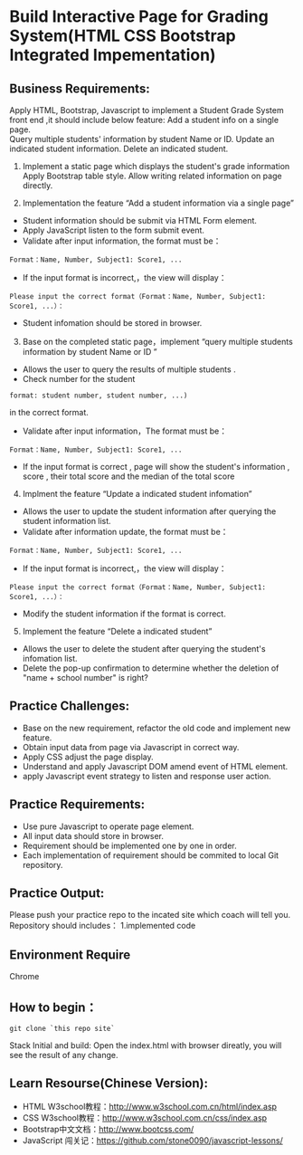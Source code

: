# Build Interactive Page for Grading System(HTML CSS Bootstrap Integrated Impementation) 

## Business Requirements:
Apply HTML, Bootstrap, Javascript to implement a Student Grade System front end ,it should include below feature:
Add a student info on a single page.  
Query multiple students' information by student Name or ID.
Update an indicated student information.
Delete an indicated student.

1. Implement a static page which displays the student's grade information
Apply Bootstrap table style. 
Allow writing related information on page directly.

2. Implementation the feature “Add a student information via a single page”

* Student information should be submit via HTML Form element.
* Apply JavaScript listen to the form submit event.
* Validate after input information, the format must be：
```
Format：Name, Number, Subject1: Score1, ... 
```
* If the input format is incorrect,，the view will display：
```
Please input the correct format（Format：Name, Number, Subject1: Score1, ...）： 
```

 * Student infomation should be stored in browser.


3. Base on the completed static page，implement “query multiple students information by student Name or ID ”

* Allows the user to query the results of multiple students .
* Check number for the student 
```
format: student number, student number, ...) 
```
in the correct format.
* Validate after input information，The format must be：
```
Format：Name, Number, Subject1: Score1, ... 
```
* If the input format is correct , page will show the student's information , score , their total score and the median of the total score

4. Implment the feature “Update a indicated student infomation” 

* Allows the user to update the student information after querying the student information list.
* Validate after information update, the format must be：
```
Format：Name, Number, Subject1: Score1, ... 
```
* If the input format is incorrect,，the view will display：
```
Please input the correct format（Format：Name, Number, Subject1: Score1, ...）： 
```
* Modify the student information if the format is correct.

5. Implement the feature “Delete a indicated student”

* Allows the user to delete the student after querying the student's infomation list.
* Delete the pop-up confirmation to determine whether the deletion of "name + school number" is right?

## Practice Challenges:
* Base on the new requirement, refactor the old code and implement new feature.
* Obtain input data from page via Javascript in correct way.
* Apply CSS adjust the page display.
* Understand and apply Javascript DOM amend event of HTML element.
* apply Javascript event strategy to listen and response user action.

## Practice Requirements:
* Use pure Javascript to operate page element.
* All input data should store in browser.
* Requirement should be implemented one by one in order.
* Each implementation of requirement should be commited to local Git repository.

## Practice Output:
Please push your practice repo to the incated site which coach will tell you.
Repository should includes：
1.implemented code

## Environment Require
Chrome

## How to begin：
```
git clone `this repo site`
```
Stack Initial and build:
Open the index.html with browser direatly, you will see the result of any change.

## Learn Resourse(Chinese Version):

* HTML W3school教程：http://www.w3school.com.cn/html/index.asp
* CSS W3school教程：http://www.w3school.com.cn/css/index.asp
* Bootstrap中文文档：http://www.bootcss.com/
* JavaScript 闯关记：https://github.com/stone0090/javascript-lessons/

